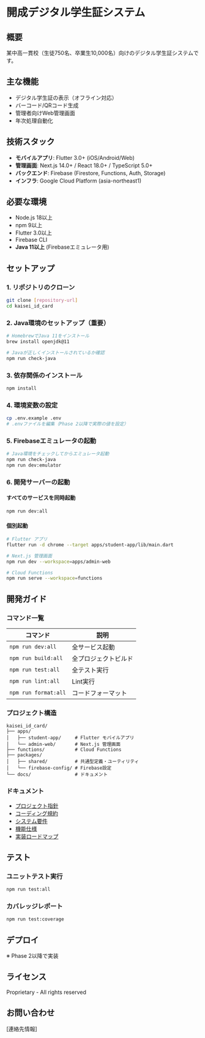 # 開成デジタル学生証システム

## 概要
某中高一貫校（生徒750名、卒業生10,000名）向けのデジタル学生証システムです。

## 主な機能
- デジタル学生証の表示（オフライン対応）
- バーコード/QRコード生成
- 管理者向けWeb管理画面
- 年次処理自動化

## 技術スタック
- **モバイルアプリ**: Flutter 3.0+ (iOS/Android/Web)
- **管理画面**: Next.js 14.0+ / React 18.0+ / TypeScript 5.0+
- **バックエンド**: Firebase (Firestore, Functions, Auth, Storage)
- **インフラ**: Google Cloud Platform (asia-northeast1)

## 必要な環境
- Node.js 18以上
- npm 9以上
- Flutter 3.0以上
- Firebase CLI
- **Java 11以上** (Firebaseエミュレータ用)

## セットアップ

### 1. リポジトリのクローン
```bash
git clone [repository-url]
cd kaisei_id_card
```

### 2. Java環境のセットアップ（重要）
```bash
# HomebrewでJava 11をインストール
brew install openjdk@11

# Javaが正しくインストールされているか確認
npm run check-java
```

### 3. 依存関係のインストール
```bash
npm install
```

### 4. 環境変数の設定
```bash
cp .env.example .env
# .envファイルを編集（Phase 2以降で実際の値を設定）
```

### 5. Firebaseエミュレータの起動
```bash
# Java環境をチェックしてからエミュレータ起動
npm run check-java
npm run dev:emulator
```

### 6. 開発サーバーの起動

#### すべてのサービスを同時起動
```bash
npm run dev:all
```

#### 個別起動
```bash
# Flutter アプリ
flutter run -d chrome --target apps/student-app/lib/main.dart

# Next.js 管理画面
npm run dev --workspace=apps/admin-web

# Cloud Functions
npm run serve --workspace=functions
```

## 開発ガイド

### コマンド一覧
| コマンド | 説明 |
|---------|------|
| `npm run dev:all` | 全サービス起動 |
| `npm run build:all` | 全プロジェクトビルド |
| `npm run test:all` | 全テスト実行 |
| `npm run lint:all` | Lint実行 |
| `npm run format:all` | コードフォーマット |

### プロジェクト構造
```
kaisei_id_card/
├── apps/
│   ├── student-app/     # Flutter モバイルアプリ
│   └── admin-web/       # Next.js 管理画面
├── functions/           # Cloud Functions
├── packages/
│   ├── shared/          # 共通型定義・ユーティリティ
│   └── firebase-config/ # Firebase設定
└── docs/                # ドキュメント
```

### ドキュメント
- [プロジェクト指針](./CLAUDE.md)
- [コーディング規約](./docs/coding-standards.md)
- [システム要件](./docs/system-requirements.md)
- [機能仕様](./docs/functional-specifications.md)
- [実装ロードマップ](./docs/implementation-roadmap.md)

## テスト

### ユニットテスト実行
```bash
npm run test:all
```

### カバレッジレポート
```bash
npm run test:coverage
```

## デプロイ
※ Phase 2以降で実装

## ライセンス
Proprietary - All rights reserved

## お問い合わせ
[連絡先情報]